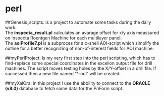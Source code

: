 # perl

##Genesis_scripts: 
is a project to automate some tasks during the daily work.</br> The <b>inspecta_result.pl</b> calculates an avarage offset for x/y axis meassured on Inspecta Roentgen Machine for each multilayer panel. </br> The <b>aoiProfile7.pl</b> is a subproces for a c-shell AOI-script which simplify the outline for a better recognizing of non-of-interest fields for AOI machine.    

##myPerlProject: 
Is my very first step into the perl scripting, which has to find-replace some special coordinates in the excellon output file for drill machines. The script moves testing holes by the X/Y-offset in a drill file. If successed then a new file named '*-out' will be created.

##myXalOra: 
in this project I use the abbility to connect to the <b>ORACLE (v8.0)</b> database to fetch some data for the PriForm script.


